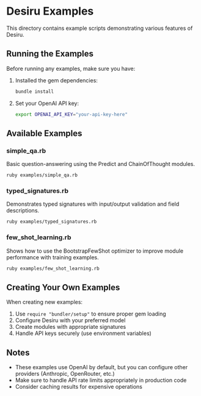 # Desiru Examples

This directory contains example scripts demonstrating various features of Desiru.

## Running the Examples

Before running any examples, make sure you have:

1. Installed the gem dependencies:
   ```bash
   bundle install
   ```

2. Set your OpenAI API key:
   ```bash
   export OPENAI_API_KEY="your-api-key-here"
   ```

## Available Examples

### simple_qa.rb
Basic question-answering using the Predict and ChainOfThought modules.

```bash
ruby examples/simple_qa.rb
```

### typed_signatures.rb
Demonstrates typed signatures with input/output validation and field descriptions.

```bash
ruby examples/typed_signatures.rb
```

### few_shot_learning.rb
Shows how to use the BootstrapFewShot optimizer to improve module performance with training examples.

```bash
ruby examples/few_shot_learning.rb
```

## Creating Your Own Examples

When creating new examples:

1. Use `require "bundler/setup"` to ensure proper gem loading
2. Configure Desiru with your preferred model
3. Create modules with appropriate signatures
4. Handle API keys securely (use environment variables)

## Notes

- These examples use OpenAI by default, but you can configure other providers (Anthropic, OpenRouter, etc.)
- Make sure to handle API rate limits appropriately in production code
- Consider caching results for expensive operations